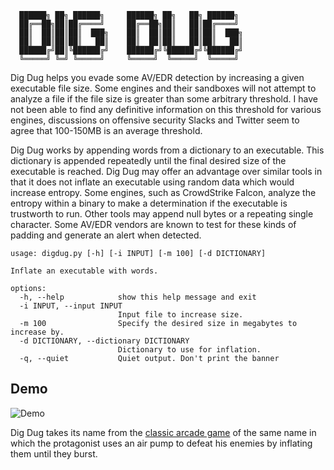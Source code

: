 ```
  ██████╗ ██╗ ██████╗     ██████╗ ██╗   ██╗ ██████╗     
  ██╔══██╗██║██╔════╝     ██╔══██╗██║   ██║██╔════╝     
  ██║  ██║██║██║  ███╗    ██║  ██║██║   ██║██║  ███╗    
  ██║  ██║██║██║   ██║    ██║  ██║██║   ██║██║   ██║    
  ██████╔╝██║╚██████╔╝    ██████╔╝╚██████╔╝╚██████╔╝    
  ╚═════╝ ╚═╝ ╚═════╝     ╚═════╝  ╚═════╝  ╚═════╝
 ```
Dig Dug helps you evade some AV/EDR detection by increasing a given executable file size. Some engines and their sandboxes will not attempt to analyze a file if the file size is greater than some arbitrary threshold. I have not been able to find any definitive information on this threshold for various engines, discussions on offensive security Slacks and Twitter seem to agree that 100-150MB is an average threshold.

Dig Dug works by appending words from a dictionary to an executable.  This dictionary is appended repeatedly until the final desired size of the executable is reached. Dig Dug may offer an advantage over similar tools in that it does not inflate an executable using random data which would increase entropy. Some engines, such as CrowdStrike Falcon, analyze the entropy within a binary to make a determination if the executable is trustworth to run. Other tools may append null bytes or a repeating single character. Some AV/EDR vendors are known to test for these kinds of padding and generate an alert when detected.

```
usage: digdug.py [-h] [-i INPUT] [-m 100] [-d DICTIONARY]

Inflate an executable with words.

options:
  -h, --help            show this help message and exit
  -i INPUT, --input INPUT
                        Input file to increase size.
  -m 100                Specify the desired size in megabytes to increase by.
  -d DICTIONARY, --dictionary DICTIONARY
                        Dictionary to use for inflation.
  -q, --quiet           Quiet output. Don't print the banner                                                     
```

## Demo
![Demo](https://github.com/hardwaterhacker/DigDug/blob/main/images/digdug.gif)

Dig Dug takes its name from the [classic arcade game](https://en.wikipedia.org/wiki/Dig_Dug) of the same name in which the protagonist uses an air pump to defeat his enemies by inflating them until they burst.
